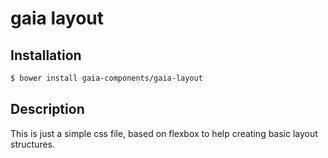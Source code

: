 # gaia layout

## Installation

```bash
$ bower install gaia-components/gaia-layout
```

## Description

This is just a simple css file, based on flexbox to help creating basic layout structures.
